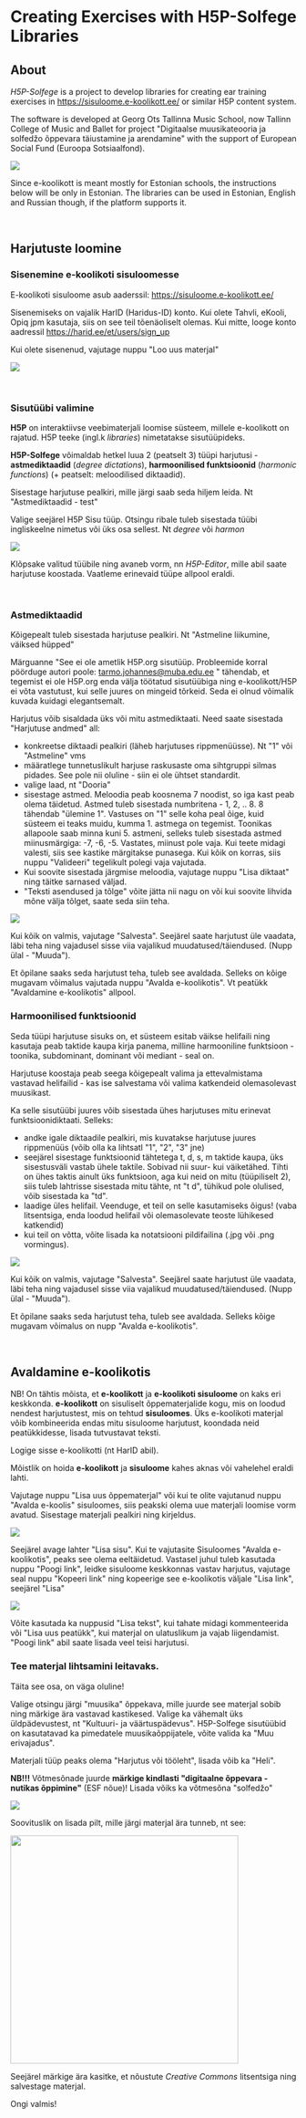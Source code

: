 
Creating Exercises with H5P-Solfege  Libraries
==========

## About

*H5P-Solfege* is a project to develop libraries for creating ear training exercises in  https://sisuloome.e-koolikott.ee/ or similar H5P content system.

The software is developed at Georg Ots Tallinna Music School, now Tallinn College of Music and Ballet for project "Digitaalse muusikateooria ja solfedžo õppevara täiustamine ja arendamine"   with the support of European Social Fund (Euroopa Sotsiaalfond).

![](img/eu_small.jpg)

Since e-koolikott is meant mostly for Estonian schools, the instructions below will be only in Estonian. The libraries can be used in Estonian, English and Russian though, if the platform supports it.

<br>

## Harjutuste loomine

### Sisenemine e-koolikoti sisuloomesse


E-koolikoti sisuloome asub aaderssil: https://sisuloome.e-koolikott.ee/


Sisenemiseks on vajalik HarID (Haridus-ID) konto. Kui olete Tahvli, eKooli, Opiq jpm kasutaja, siis on see teil tõenäoliselt olemas. Kui mitte, looge konto aadressil https://harid.ee/et/users/sign_up


Kui olete sisenenud, vajutage nuppu "Loo uus materjal"

![](img/loo-uus-materjal.png)

<br>

### Sisutüübi valimine

**H5P** on interaktiivse veebimaterjali loomise süsteem, millele e-koolikott on rajatud. H5P teeke (ingl.k *libraries*) nimetatakse sisutüüpideks.

**H5P-Solfege** võimaldab hetkel luua 2 (peatselt 3) tüüpi harjutusi -  **astmediktaadid** (*degree dictations*), **harmoonilised funktsioonid** (*harmonic functions*) (+ peatselt: meloodilised diktaadid).

Sisestage harjutuse pealkiri, mille järgi saab seda hiljem leida. Nt "Astmediktaadid - test"

Valige seejärel H5P Sisu tüüp. Otsingu ribale tuleb sisestada tüübi ingliskeelne nimetus või üks osa sellest. Nt *degree* või *harmon*

 
![](img/vali-sisu-tyyp.png)


Klõpsake valitud tüübile ning avaneb vorm, nn *H5P-Editor*, mille abil saate harjutuse koostada. Vaatleme erinevaid tüüpe allpool eraldi.

<br>

### Astmediktaadid

Kõigepealt tuleb sisestada harjutuse pealkiri. Nt "Astmeline liikumine, väiksed hüpped"

Märguanne "See ei ole ametlik H5P.org sisutüüp. Probleemide korral pöörduge autori poole: tarmo.johannes@muba.edu.ee " tähendab, et tegemist ei ole H5P.org  enda välja töötatud sisutüübiga ning e-koolikott/H5P ei võta vastutust, kui selle juures on mingeid tõrkeid. Seda ei olnud võimalik kuvada kuidagi elegantsemalt.

Harjutus võib sisaldada üks või mitu astmediktaati. Need saate sisestada "Harjutuse andmed" all:

- konkreetse diktaadi pealkiri (läheb harjutuses rippmenüüsse). Nt "1" või "Astmeline" vms
- määratlege tunnetuslikult harjuse raskusaste oma sihtgruppi silmas pidades. See pole nii oluline - siin ei ole ühtset standardit.
- valige laad, nt "Dooria"
- sisestage astmed. Meloodia peab koosnema 7 noodist, so iga kast peab olema täidetud. Astmed tuleb sisestada numbritena - 1, 2, .. 8. 8 tähendab "ülemine 1". Vastuses on "1" selle koha peal õige, kuid süsteem ei teaks muidu, kumma 1. astmega on tegemist. Toonikas allapoole saab minna kuni 5. astmeni, selleks tuleb sisestada astmed miinusmärgiga: -7, -6, -5. Vastates, miinust pole vaja. Kui teete midagi valesti, siis see kastike märgitakse punasega. Kui kõik on korras, siis nuppu "Valideeri" tegelikult polegi vaja vajutada.
- Kui soovite sisestada järgmise meloodia, vajutage nuppu "Lisa diktaat" ning täitke sarnased väljad.
- "Teksti asendused ja tõlge" võite jätta nii nagu on või kui soovite lihvida mõne välja tõlget, saate seda siin teha.


 ![](img/astmediktaadid.png)


Kui kõik on valmis, vajutage "Salvesta". Seejärel saate harjutust üle vaadata, läbi teha ning vajadusel sisse viia vajalikud muudatused/täiendused. (Nupp ülal -  "Muuda"). 

Et õpilane saaks seda harjutust teha, tuleb see avaldada. Selleks on kõige mugavam võimalus vajutada nuppu "Avalda e-koolikotis". Vt peatükk "Avaldamine e-koolikotis" allpool.


### Harmoonilised funktsioonid

Seda tüüpi harjutuse sisuks on, et süsteem esitab väikse helifaili ning kasutaja peab taktide kaupa kirja panema, milline harmooniline funktsioon -  toonika, subdominant, dominant või mediant  - seal on.

Harjutuse koostaja peab seega kõigepealt valima ja ettevalmistama vastavad helifailid - kas ise salvestama või valima katkendeid olemasolevast muusikast.

Ka selle sisutüübi juures võib sisestada ühes harjutuses mitu erinevat funktsioonidiktaati. Selleks:

- andke igale diktaadile pealkiri, mis kuvatakse harjutuse juures rippmenüüs (võib olla ka lihtsatl "1", "2", "3" jne)
- seejärel sisestage funktsioonid tähtetega t, d, s, m taktide kaupa, üks sisestusväli vastab ühele taktile. Sobivad nii suur- kui väiketähed. Tihti on ühes taktis ainult üks funktsioon, aga kui neid on mitu (tüüpiliselt 2), siis tuleb lahtrisse sisestada mitu tähte, nt "t d", tühikud pole olulised, võib sisestada ka "td".
- laadige üles helifail. Veenduge, et teil on selle kasutamiseks õigus! (vaba litsentsiga, enda loodud helifail või olemasolevate teoste lühikesed katkendid)
- kui teil on võtta, võite lisada ka notatsiooni pildifailina (.jpg või .png vormingus).

![](img/e-koolikott-harmoonilised-funktsioonid.png)

Kui kõik on valmis, vajutage "Salvesta". Seejärel saate harjutust üle vaadata, läbi teha ning vajadusel sisse viia vajalikud muudatused/täiendused. (Nupp ülal -  "Muuda"). 

Et õpilane saaks seda harjutust teha, tuleb see avaldada. Selleks kõige mugavam võimalus on nupp "Avalda e-koolikotis".

<br>

## Avaldamine e-koolikotis

NB! On tähtis mõista, et **e-koolikott** ja **e-koolikoti sisuloome** on kaks eri keskkonda. **e-koolikott** on sisuliselt õppematerjalide kogu,  mis on loodud nendest harjutustest, mis on tehtud **sisuloomes**. Üks e-koolikoti materjal võib kombineerida endas mitu sisuloome harjutust, koondada neid peatükkidesse, lisada tutvustavat teksti.


Logige sisse e-koolikotti (nt HarID abil).

Mõistlik on hoida **e-koolikott** ja **sisuloome** kahes aknas või vahelehel eraldi lahti.

Vajutage nuppu "Lisa uus õppematerjal" või kui te olite vajutanud nuppu "Avalda e-koolis" sisuloomes, siis peakski olema uue materjali loomise vorm avatud. Sisestage materjali pealkiri ning kirjeldus.


![](img/e-koolikott-lisamine1.png)


Seejärel avage lahter "Lisa sisu". Kui te vajutasite Sisuloomes "Avalda e-koolikotis", peaks see olema eeltäidetud. Vastasel juhul tuleb kasutada nuppu "Poogi link", leidke sisuloome keskkonnas vastav harjutus, vajutage seal nuppu "Kopeeri link" ning kopeerige see e-koolikotis väljale "Lisa link", seejärel "Lisa"

![](img/e-koolikott-lisa-sisu.png)


Võite kasutada ka nuppusid "Lisa tekst", kui tahate midagi kommenteerida või "Lisa uus peatükk", kui materjal on ulatuslikum ja vajab liigendamist. "Poogi link" abil saate lisada veel teisi harjutusi. 


### Tee materjal lihtsamini leitavaks. 

Täita see osa, on väga oluline!

Valige otsingu järgi "muusika" õppekava, mille juurde see materjal sobib ning märkige ära vastavad kastikesed. Valige ka vähemalt üks üldpädevustest, nt "Kultuuri- ja väärtuspädevus". H5P-Solfege sisutüübid on kasutatavad ka pimedatele muusikaõppijatele, võite valida ka "Muu erivajadus".

Materjali tüüp peaks olema "Harjutus või tööleht", lisada võib ka
"Heli".


**NB!!!** Võtmesõnade juurde **märkige kindlasti "digitaalne õppevara - nutikas õppimine"** (ESF nõue)! Lisada võiks ka võtmesõna "solfedžo"

![](img/e-koolikott-lihtsamini-leitavaks.png)


Soovituslik on lisada pilt, mille järgi materjal ära tunneb, nt see:

<img src="img/h5p-solfege.png" width="400">


Seejärel märkige ära kasitke, et nõustute *Creative Commons* litsentsiga ning salvestage materjal.

Ongi valmis!









